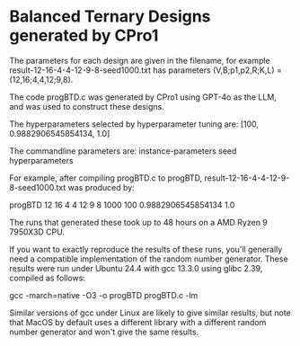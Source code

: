# Balanced Ternary Designs generated by CPro1
The parameters for each design are given in the filename, for example result-12-16-4-4-12-9-8-seed1000.txt has parameters (V,B;p1,p2,R;K,L) = (12,16;4,4,12;9,8).

The code progBTD.c was generated by CPro1 using GPT-4o as the LLM, and was used to construct these designs.

The hyperparameters selected by hyperparameter tuning are: [100, 0.9882906545854134, 1.0]

The commandline parameters are: instance-parameters seed hyperparameters

For example, after compiling progBTD.c to progBTD, result-12-16-4-4-12-9-8-seed1000.txt was produced by:

progBTD 12 16 4 4 12 9 8 1000 100 0.9882906545854134 1.0

The runs that generated these took up to 48 hours on a AMD Ryzen 9 7950X3D CPU.

If you want to exactly reproduce the results of these runs, you'll generally need a compatible implementation of the random number generator.  These results were run under Ubuntu 24.4 with gcc 13.3.0 using glibc 2.39, compiled as follows:

gcc -march=native -O3 -o progBTD progBTD.c -lm

Similar versions of gcc under Linux are likely to give similar results, but note that MacOS by default uses a different library with a different random number generator and won't give the same results.




